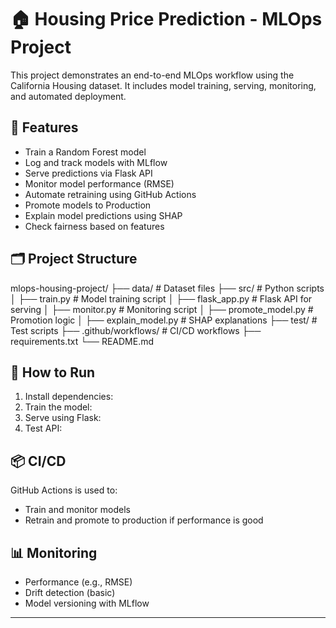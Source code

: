 # 🏠 Housing Price Prediction - MLOps Project

This project demonstrates an end-to-end MLOps workflow using the California Housing dataset. It includes model training, serving, monitoring, and automated deployment.

## 🚀 Features

- Train a Random Forest model
- Log and track models with MLflow
- Serve predictions via Flask API
- Monitor model performance (RMSE)
- Automate retraining using GitHub Actions
- Promote models to Production
- Explain model predictions using SHAP
- Check fairness based on features

## 🗂️ Project Structure

mlops-housing-project/
├── data/ # Dataset files
├── src/ # Python scripts
│ ├── train.py # Model training script
│ ├── flask_app.py # Flask API for serving
│ ├── monitor.py # Monitoring script
│ ├── promote_model.py # Promotion logic
│ ├── explain_model.py # SHAP explanations
├── test/ # Test scripts
├── .github/workflows/ # CI/CD workflows
├── requirements.txt
└── README.md


## 🔧 How to Run

1. Install dependencies:
2. Train the model:
3. Serve using Flask:
4. Test API:


## 📦 CI/CD

GitHub Actions is used to:
- Train and monitor models
- Retrain and promote to production if performance is good

## 📊 Monitoring

- Performance (e.g., RMSE)
- Drift detection (basic)
- Model versioning with MLflow

---


